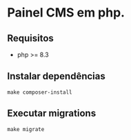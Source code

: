 # Painel CMS em php.

## Requisitos
- php >= 8.3

## Instalar dependências
```
make composer-install
```

## Executar migrations

```
make migrate
```

